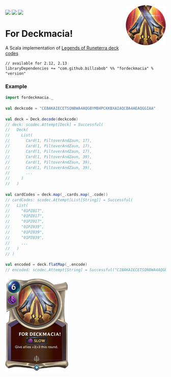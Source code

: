 <img align="right" src="https://github.com/Billzabob/ForDeckmacia/blob/master/src/main/resources/demacia.png" height="125px" style="padding-left: 20px"/>


[![](https://github.com/Billzabob/ForDeckmacia/workflows/build/badge.svg)](https://github.com/Billzabob/ForDeckmacia/actions?query=workflow%3Abuild)
[![](https://codecov.io/gh/Billzabob/ForDeckmacia/branch/master/graph/badge.svg)](https://codecov.io/gh/Billzabob/ForDeckmacia)
[![](https://img.shields.io/nexus/r/com.github.billzabob/fordeckmacia_2.13?color=success&nexusVersion=2&server=https%3A%2F%2Foss.sonatype.org)](https://oss.sonatype.org/content/repositories/releases/com/github/billzabob/fordeckmacia_2.13)

# For Deckmacia!

A Scala implementation of [Legends of Runeterra deck codes](https://developer.riotgames.com/docs/lor#deck-codes)

```
// available for 2.12, 2.13
libraryDependencies += "com.github.billzabob" %% "fordeckmacia" % "version"
```

### Example ###

```scala
import fordeckmacia._

val deckcode = "CEBAKAIECETSQNBWA4AQGBYMB4PCKKBXAIAQCBA4AEAQGGIAA"

val deck = Deck.decode(deckcode)
// deck: scodec.Attempt[Deck] = Successful(
//   Deck(
//     List(
//       Card(1, PiltoverAndZaun, 17),
//       Card(1, PiltoverAndZaun, 17),
//       Card(1, PiltoverAndZaun, 17),
//       Card(1, PiltoverAndZaun, 39),
//       Card(1, PiltoverAndZaun, 39),
//       Card(1, PiltoverAndZaun, 39),
//       ...
//     )
//   )  

val cardCodes = deck.map(_.cards.map(_.code))
// cardCodes: scodec.Attempt[List[String]] = Successful(
//   List(
//     "01PZ017",
//     "01PZ017",
//     "01PZ017",
//     "01PZ039",
//     "01PZ039",
//     "01PZ039",
//     ...
//   )
// )

val encoded = deck.flatMap(_.encode)
// encoded: scodec.Attempt[String] = Successful("CIBAKAIECETSQNBWA4AQGBYMB4PCKKBXAIAQCBA4AEAQGGIAA")
```

<img src="https://github.com/Billzabob/ForDeckmacia/blob/master/src/main/resources/ForDeckmacia.png" height="300px"/>
